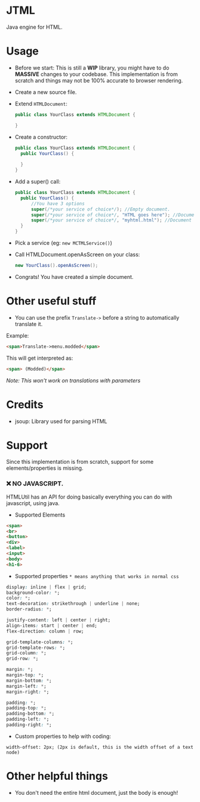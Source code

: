 # JTML

Java engine for HTML.

# Usage

- Before we start: This is still a **WIP** library, you might have to do **MASSIVE** changes to your codebase. This implementation is from scratch and things may not be 100% accurate to browser rendering.
 
- Create a new source file.
- Extend `HTMLDocument`:
  ```java
  public class YourClass extends HTMLDocument {
  
  }
  ```
- Create a constructor: 
  ```java
  public class YourClass extends HTMLDocument {
    public YourClass() {
        
    }
  }
  ```
- Add a super() call:
  ```java
  public class YourClass extends HTMLDocument {
    public YourClass() {
        //You have 3 options
        super(/*your service of choice*/); //Empty document.
        super(/*your service of choice*/, "HTML goes here"); //Document with text as source.
        super(/*your service of choice*/, "myhtml.html"); //Document with asset as source.
    }
  }
  ```
- Pick a service (eg: `new MCTMLService()`)
- Call HTMLDocument.openAsScreen on your class:
  ```java
  new YourClass().openAsScreen();
  ```
- Congrats! You have created a simple document.

# Other useful stuff

- You can use the prefix `Translate->` before a string to automatically translate it.

Example:
```html
<span>Translate->menu.modded</span>
```
This will get interpreted as:
```html
<span> (Modded)</span>
```
*Note: This won't work on translations with parameters*

# Credits

- jsoup: Library used for parsing HTML

# Support

Since this implementation is from scratch, support for some elements/properties is missing.

### ❌ NO JAVASCRIPT. 
HTMLUtil has an API for doing basically everything you can do with javascript, using java.

- Supported Elements
```html
<span>
<br>
<button>
<div>
<label>
<input>
<body>
<h1-6>
```
- Supported properties `* means anything that works in normal css`
```css
display: inline | flex | grid;
background-color: *;
color: *;
text-decoration: strikethrough | underline | none;
border-radius: *;

justify-content: left | center | right;
align-items: start | center | end;
flex-direction: column | row;

grid-template-columns: *;
grid-template-rows: *;
grid-column: *;
grid-row: *;

margin: *;
margin-top: *;
margin-bottom: *;
margin-left: *;
margin-right: *;

padding: *;
padding-top: *;
padding-bottom: *;
padding-left: *;
padding-right: *;
```
- Custom properties to help with coding:
```
width-offset: 2px; (2px is default, this is the width offset of a text node)
```

# Other helpful things
- You don't need the entire html document, just the body is enough!